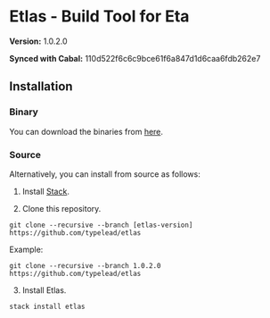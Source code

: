 # Etlas - Build Tool for Eta

**Version:** 1.0.2.0

**Synced with Cabal:** 110d522f6c6c9bce61f6a847d1d6caa6fdb262e7

## Installation

### Binary

You can download the binaries from [here](http://eta-lang.org/docs/html/getting-started.html#method-1-binary-installation).

### Source

Alternatively, you can install from source as follows:

1. Install [Stack](https://docs.haskellstack.org/en/stable/README/).

2. Clone this repository.

```shell
git clone --recursive --branch [etlas-version] https://github.com/typelead/etlas
```

Example:

```shell
git clone --recursive --branch 1.0.2.0 https://github.com/typelead/etlas
```

3. Install Etlas.

```shell
stack install etlas
```



